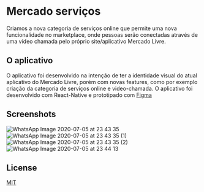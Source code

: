 # Mercado serviços
 
Criamos a nova categoria de serviços online que permite uma nova funcionalidade no marketplace, onde pessoas serão conectadas através de uma vídeo chamada pelo próprio site/aplicativo Mercado Livre. 

## O aplicativo

O aplicativo foi desenvolvido na intenção de ter a identidade visual do atual aplicativo do Mercado Livre, porém com novas features, como por exemplo criação da categoria de serviços online e video-chamada.
O aplicativo foi desenvolvido com React-Native e prototipado com [Figma](https://www.figma.com/proto/6r6pecZLvrInBRYoDu1wDW/Mercado-Livre?node-id=46%3A1083&viewport=3%2C447%2C0.25&scaling=scale-down)

## Screenshots
![WhatsApp Image 2020-07-05 at 23 43 35](https://user-images.githubusercontent.com/32455202/86551408-5936b080-bf1b-11ea-804e-331c44b26ebd.jpeg)
![WhatsApp Image 2020-07-05 at 23 43 35 (1)](https://user-images.githubusercontent.com/32455202/86551391-48863a80-bf1b-11ea-884b-8d09f0718e0d.jpeg)
![WhatsApp Image 2020-07-05 at 23 43 35 (2)](https://user-images.githubusercontent.com/32455202/86551393-4b812b00-bf1b-11ea-8ee6-683dbf825277.jpeg)
![WhatsApp Image 2020-07-05 at 23 44 13](https://user-images.githubusercontent.com/32455202/86551419-6358af00-bf1b-11ea-8163-758a0fde2d48.jpeg)


## License
[MIT](https://choosealicense.com/licenses/mit/)
